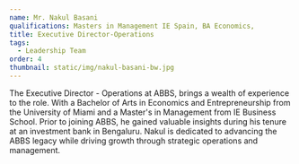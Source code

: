 ```yaml
---
name: Mr. Nakul Basani
qualifications: Masters in Management IE Spain, BA Economics,
title: Executive Director-Operations
tags:
  - Leadership Team
order: 4
thumbnail: static/img/nakul-basani-bw.jpg
---
```

The Executive Director - Operations at ABBS, brings a wealth of experience to the role. With a Bachelor of Arts in Economics and Entrepreneurship from the University of Miami and a Master's in Management from IE Business School. Prior to joining ABBS, he gained valuable insights during his tenure at an investment bank in Bengaluru. Nakul is dedicated to advancing the ABBS legacy while driving growth through strategic operations and management. 